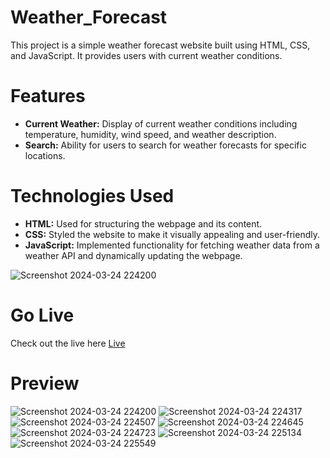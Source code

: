 # Weather_Forecast

This project is a simple weather forecast website built using HTML, CSS, and JavaScript. It provides users with current weather conditions.

# Features

- **Current Weather:** Display of current weather conditions including temperature, humidity, wind speed, and weather description.
- **Search:** Ability for users to search for weather forecasts for specific locations.

# Technologies Used

- **HTML:** Used for structuring the webpage and its content.
- **CSS:** Styled the website to make it visually appealing and user-friendly.
- **JavaScript:** Implemented functionality for fetching weather data from a weather API and dynamically updating the webpage.


![Screenshot 2024-03-24 224200](https://github.com/PoojithaTmlpkl/Weather_Forecast/![317606433-932f5749-f7d4-47cd-9498-0ec8344fb515](https://github.com/user-attachments/assets/44968ab8-dff3-4046-8ca0-67e941c2581d)
)


# Go Live

Check out the live here [Live](https://weather-forecast-one-gamma.vercel.app/)



# Preview

![Screenshot 2024-03-24 224200](https://github.com/Himanshu3412/Weather_Forecast/assets/163979859/932f5749-f7d4-47cd-9498-0ec8344fb515)
![Screenshot 2024-03-24 224317](https://github.com/Himanshu3412/Weather_Forecast/assets/163979859/a1502c91-1a98-40c8-8212-95126c3646c7)
![Screenshot 2024-03-24 224507](https://github.com/Himanshu3412/Weather_Forecast/assets/163979859/b3c0d3a4-6c14-4c90-ba10-4a112d4a09b8)
![Screenshot 2024-03-24 224645](https://github.com/Himanshu3412/Weather_Forecast/assets/163979859/68dca5c2-ea1e-4782-bf35-79d66efd6537)
![Screenshot 2024-03-24 224723](https://github.com/Himanshu3412/Weather_Forecast/assets/163979859/71955859-6f18-4e6e-b3f5-9e68da26a1a1)
![Screenshot 2024-03-24 225134](https://github.com/Himanshu3412/Weather_Forecast/assets/163979859/aa329b87-d562-4e97-9920-d76a77465541)
![Screenshot 2024-03-24 225549](https://github.com/Himanshu3412/Weather_Forecast/assets/163979859/68365c0f-5534-4d3c-9a17-83170dd6bb14)


